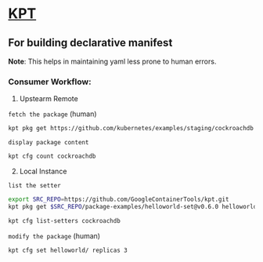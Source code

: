 # [KPT](https://googlecontainertools.github.io/kpt/)

## For building declarative manifest

**Note**: This helps in maintaining yaml less prone to human errors.

### Consumer Workflow:

1. Upstearm Remote

`fetch the package` (human)

```bash
kpt pkg get https://github.com/kubernetes/examples/staging/cockroachdb cockroachdb
```

`display package content`

```bash
kpt cfg count cockroachdb
```

2. Local Instance

`list the setter`

```bash
export SRC_REPO=https://github.com/GoogleContainerTools/kpt.git
kpt pkg get $SRC_REPO/package-examples/helloworld-set@v0.6.0 helloworld

kpt cfg list-setters cockroachdb
```

`modify the package` (human)

```bash
kpt cfg set helloworld/ replicas 3
```

